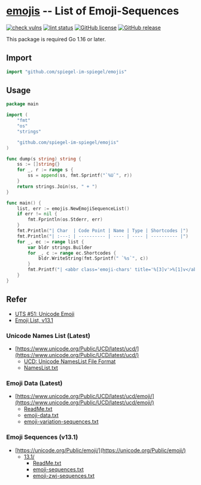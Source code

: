 # [emojis] -- List of Emoji-Sequences

[![check vulns](https://github.com/spiegel-im-spiegel/emojis/workflows/vulns/badge.svg)](https://github.com/spiegel-im-spiegel/emojis/actions)
[![lint status](https://github.com/spiegel-im-spiegel/emojis/workflows/lint/badge.svg)](https://github.com/spiegel-im-spiegel/emojis/actions)
[![GitHub license](https://img.shields.io/badge/license-Apache%202-blue.svg)](https://raw.githubusercontent.com/spiegel-im-spiegel/emojis/master/LICENSE)
[![GitHub release](https://img.shields.io/github/release/spiegel-im-spiegel/emojis.svg)](https://github.com/spiegel-im-spiegel/emojis/releases/latest)

This package is required Go 1.16 or later.

## Import

```go
import "github.com/spiegel-im-spiegel/emojis"
```

## Usage

```go
package main

import (
    "fmt"
    "os"
    "strings"

    "github.com/spiegel-im-spiegel/emojis"
)

func dump(s string) string {
    ss := []string{}
    for _, r := range s {
        ss = append(ss, fmt.Sprintf("`%U`", r))
    }
    return strings.Join(ss, " + ")
}

func main() {
    list, err := emojis.NewEmojiSequenceList()
    if err != nil {
        fmt.Fprintln(os.Stderr, err)
    }
    fmt.Println("| Char  | Code Point | Name | Type | Shortcodes |")
    fmt.Println("| :---: | ---------- | ---- | ---- | ---------- |")
    for _, ec := range list {
        var bldr strings.Builder
        for _, c := range ec.Shortcodes {
            bldr.WriteString(fmt.Sprintf(" `%s`", c))
        }
        fmt.Printf("| <abbr class='emoji-chars' title='%[3]v'>%[1]v</abbr> | %v |  %v | %v |%s |\n", ec.Sequence, dump(ec.Sequence), ec.Name, ec.SequenceType, bldr.String())
    }
}
```

## Refer

- [UTS #51: Unicode Emoji](http://www.unicode.org/reports/tr51/)
- [Emoji List, v13.1](http://www.unicode.org/emoji/charts/emoji-list.html)

### Unicode Names List (Latest)

- [https://www.unicode.org/Public/UCD/latest/ucd/](https://www.unicode.org/Public/UCD/latest/ucd/)
  - [UCD: Unicode NamesList File Format](https://www.unicode.org/Public/UCD/latest/ucd/NamesList.html)
  - [NamesList.txt](https://www.unicode.org/Public/UCD/latest/ucd/NamesList.txt)

### Emoji Data (Latest)

- [https://www.unicode.org/Public/UCD/latest/ucd/emoji/](https://www.unicode.org/Public/UCD/latest/ucd/emoji/)
  - [ReadMe.txt](https://www.unicode.org/Public/UCD/latest/ucd/emoji/ReadMe.txt)
  - [emoji-data.txt](https://www.unicode.org/Public/UCD/latest/ucd/emoji/emoji-data.txt)
  - [emoji-variation-sequences.txt](https://www.unicode.org/Public/UCD/latest/ucd/emoji/emoji-variation-sequences.txt)

### Emoji Sequences (v13.1)

- [https://unicode.org/Public/emoji/](https://unicode.org/Public/emoji/)
  - [13.1/](https://unicode.org/Public/emoji/13.1/)
    - [ReadMe.txt](https://unicode.org/Public/emoji/13.1/ReadMe.txt)
    - [emoji-sequences.txt](https://unicode.org/Public/emoji/13.1/emoji-sequences.txt)
    - [emoji-zwj-sequences.txt](https://unicode.org/Public/emoji/13.1/emoji-zwj-sequences.txt)

[emojis]: https://github.com/spiegel-im-spiegel/emojis "spiegel-im-spiegel/emojis: List of Emoji-Sequences"
